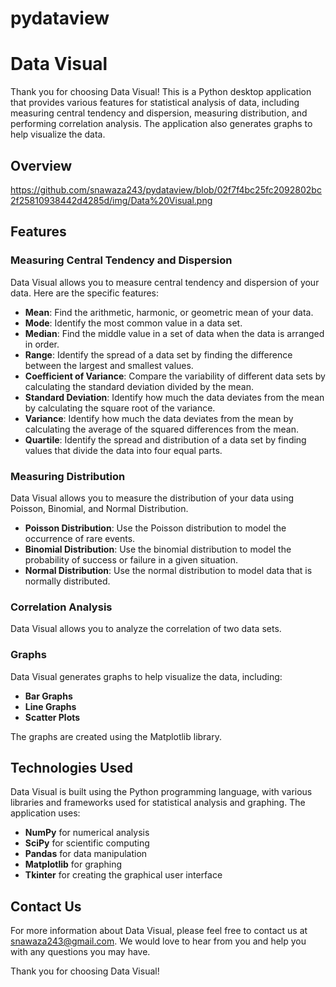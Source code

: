# pydataview



# Data Visual

Thank you for choosing Data Visual! This is a Python desktop application that provides various features for statistical analysis of data, including measuring central tendency and dispersion, measuring distribution, and performing correlation analysis. The application also generates graphs to help visualize the data.

## Overview
https://github.com/snawaza243/pydataview/blob/02f7f4bc25fc2092802bc2f25810938442d4285d/img/Data%20Visual.png


## Features

### Measuring Central Tendency and Dispersion

Data Visual allows you to measure central tendency and dispersion of your data. Here are the specific features:

- **Mean**: Find the arithmetic, harmonic, or geometric mean of your data.
- **Mode**: Identify the most common value in a data set.
- **Median**: Find the middle value in a set of data when the data is arranged in order.
- **Range**: Identify the spread of a data set by finding the difference between the largest and smallest values.
- **Coefficient of Variance**: Compare the variability of different data sets by calculating the standard deviation divided by the mean.
- **Standard Deviation**: Identify how much the data deviates from the mean by calculating the square root of the variance.
- **Variance**: Identify how much the data deviates from the mean by calculating the average of the squared differences from the mean.
- **Quartile**: Identify the spread and distribution of a data set by finding values that divide the data into four equal parts.

### Measuring Distribution

Data Visual allows you to measure the distribution of your data using Poisson, Binomial, and Normal Distribution.

- **Poisson Distribution**: Use the Poisson distribution to model the occurrence of rare events.
- **Binomial Distribution**: Use the binomial distribution to model the probability of success or failure in a given situation.
- **Normal Distribution**: Use the normal distribution to model data that is normally distributed.

### Correlation Analysis

Data Visual allows you to analyze the correlation of two data sets.

### Graphs

Data Visual generates graphs to help visualize the data, including:

- **Bar Graphs**
- **Line Graphs**
- **Scatter Plots**

The graphs are created using the Matplotlib library.

## Technologies Used

Data Visual is built using the Python programming language, with various libraries and frameworks used for statistical analysis and graphing. The application uses:

- **NumPy** for numerical analysis
- **SciPy** for scientific computing
- **Pandas** for data manipulation
- **Matplotlib** for graphing
- **Tkinter** for creating the graphical user interface

## Contact Us

For more information about Data Visual, please feel free to contact us at snawaza243@gmail.com. We would love to hear from you and help you with any questions you may have.

Thank you for choosing Data Visual!
